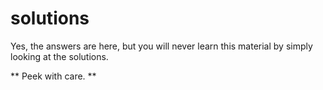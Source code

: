 # solutions

Yes, the answers are here, but you will never learn this material by simply looking at the solutions. 

** Peek with care. **
